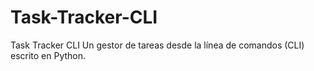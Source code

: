 # Task-Tracker-CLI
Task Tracker CLI  Un gestor de tareas desde la línea de comandos (CLI) escrito en Python. 
